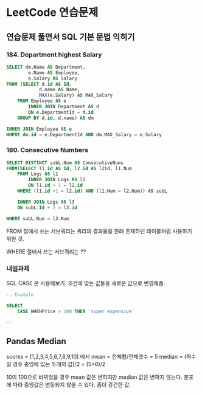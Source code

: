 # LeetCode 연습문제
## 연습문제 풀면서 SQL 기본 문법 익히기

### 184. Department highest Salary

```SQL
SELECT dm.Name AS Department, 
        e.Name AS Employee, 
        e.Salary AS Salary
FROM (SELECT d.id AS Id,
            d.name AS Name,
            MAX(e.Salary) AS MAX_Salary
    FROM Employee AS e
        INNER JOIN Department AS d
        ON e.DepartmentId = d.id
    GROUP BY d.id, d.name) AS dm

INNER JOIN Employee AS e
WHERE dm.id = e.DepartmentId AND dm.MAX_Salary = e.Salary

```

### 180. Consecutive Numbers

```SQL
SELECT DISTINCT subL.Num AS ConsecutiveNums
FROM(SELECT l1.id AS Id, l2.id AS l2Id, l1.Num
    FROM Logs AS l1
        INNER JOIN Logs AS l2
        ON l1.id + 1 = l2.id
    WHERE (l1.id +1 = l2.id) AND (l1.Num = l2.Num)) AS subL

    INNER JOIN Logs AS l3
    ON subL.Id + 2 = l3.id

WHERE subL.Num = l3.Num
```


FROM 절에서 쓰는 서브쿼리는 쿼리의 결과물을 원래 존재하던 테이블처럼 사용하기 위한 것.

WHERE 절에서 쓰는 서브쿼리는 ??

### 내일과제

SQL CASE 문 사용해보기. 조건에 맞는 값들을 새로운 값으로 변경해줌.

```SQL
-- Example

SELECT 
    CASE WHENPrice > 100 THEN 'super expensive'

-- 
```


## Pandas Median

scores = [1,2,3,4,5,6,7,8,9,10]
에서 mean = 전체합/전체갯수 = 5
median = (짝수일 경우 중앙에 있는 두개의 값)/2 = (5+6)/2

10이 100으로 바뀌었을 경우 mean 값은 변하지만 median 값은 변하지 않는다. 분포에 따라 중앙값은 변동되지 않을 수 있다. 좀더 강건한 값.
